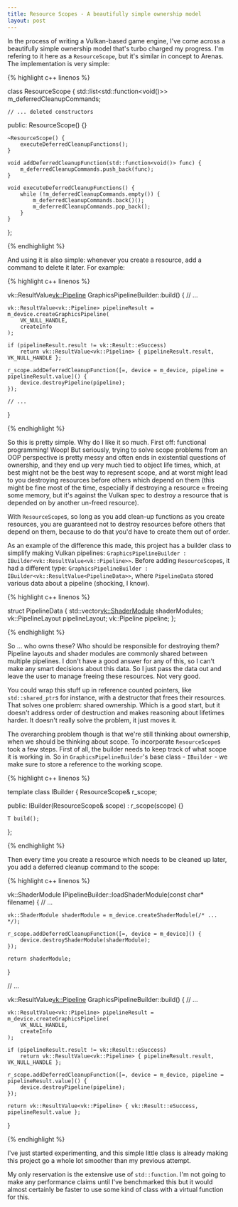 ```yaml
---
title: Resource Scopes - A beautifully simple ownership model
layout: post
---
```


In the process of writing a Vulkan-based game engine, I've come across a beautifully simple ownership model
that's turbo charged my progress. I'm refering to it here as a `ResourceScope`, but it's similar in concept to Arenas.
The implementation is very simple:

{% highlight c++ linenos %}

class ResourceScope {
    std::list<std::function<void()>> m_deferredCleanupCommands;

    // ... deleted constructors

public:
    ResourceScope() {}

    ~ResourceScope() {
        executeDeferredCleanupFunctions();
    }

    void addDeferredCleanupFunction(std::function<void()> func) {
        m_deferredCleanupCommands.push_back(func);
    }

    void executeDeferredCleanupFunctions() {
        while (!m_deferredCleanupCommands.empty()) {
            m_deferredCleanupCommands.back()();
            m_deferredCleanupCommands.pop_back();
        }
    }
};

{% endhighlight %}

And using it is also simple: whenever you create a resource, add a command to delete it later. For example:

{% highlight c++ linenos %}

vk::ResultValue<vk::Pipeline> GraphicsPipelineBuilder::build() {
    // ...

    vk::ResultValue<vk::Pipeline> pipelineResult = m_device.createGraphicsPipeline(
        VK_NULL_HANDLE,
        createInfo
    );

    if (pipelineResult.result != vk::Result::eSuccess)
        return vk::ResultValue<vk::Pipeline> { pipelineResult.result, VK_NULL_HANDLE };

    r_scope.addDeferredCleanupFunction([=, device = m_device, pipeline = pipelineResult.value]() {
        device.destroyPipeline(pipeline);
    });

    // ...
}

{% endhighlight %}

So this is pretty simple. Why do I like it so much. First off: functional programming! Woop!
But seriously, trying to solve scope problems from an OOP perspective is pretty messy and often
ends in existential questions of ownership, and they end up very much tied to object life times,
which, at best might not be the best way to represent scope, and at worst might lead to you destroying
resources before others which depend on them (this might be fine most of the time, especially if
destroying a resource ≈ freeing some memory, but it's against the Vulkan spec to destroy a resource
that is depended on by another un-freed resource).

With `ResourceScope`s, so long as you add clean-up functions as you create resources, you are guaranteed not to destroy resources before
others that depend on them, because to do that you'd have to create them out of order.

As an example of the difference this made, this project has a builder class to simplify making Vulkan pipelines:
`GraphicsPipelineBuilder : IBuilder<vk::ResultValue<vk::Pipeline>>`. Before adding `ResourceScope`s, it had a different type:
`GraphicsPipelineBuilder : IBuilder<vk::ResultValue<PipelineData>>`, where `PipelineData` stored various data about
a pipeline (shocking, I know).

{% highlight c++ linenos %}

struct PipelineData {
    std::vector<vk::ShaderModule> shaderModules;
    vk::PipelineLayout            pipelineLayout;
    vk::Pipeline                  pipeline;
};

{% endhighlight %}

So ... who owns these? Who should be responsible for destroying them? Pipeline layouts and shader modules are commonly shared
between multiple pipelines. I don't have a good answer for any of this, so I can't make any smart decisions about this data.
So I just pass the data out and leave the user to manage freeing these resources. Not very good.

You could wrap this stuff up in reference counted pointers, like `std::shared_ptr`s for instance, with a destructor that
frees their resources. That solves one problem: shared ownership. Which is a good start, but it doesn't address order of
destruction and makes reasoning about lifetimes harder. It doesn't really solve the problem, it just moves it.

The overarching problem though is that we're still thinking about ownership, when we should be thinking about scope.
To incorporate `ResourceScope`s took a few steps. First of all, the builder needs to keep track of what scope it is working in.
So in `GraphicsPipelineBuilder`'s base class - `IBuilder` - we make sure to store a reference to the working scope.

{% highlight c++ linenos %}

template<typename T>
class IBuilder {
    ResourceScope& r_scope;

public:
    IBuilder(ResourceScope& scope) : r_scope(scope) {}

    T build();
};

{% endhighlight %}

Then every time you create a resource which needs to be cleaned up later, you add a deferred cleanup command to the scope:

{% highlight c++ linenos %}

vk::ShaderModule IPipelineBuilder::loadShaderModule(const char* filename) {
    // ...

    vk::ShaderModule shaderModule = m_device.createShaderModule(/* ... */);
    
    r_scope.addDeferredCleanupFunction([=, device = m_device]() {
        device.destroyShaderModule(shaderModule);
    });

    return shaderModule;
}

// ...

vk::ResultValue<vk::Pipeline> GraphicsPipelineBuilder::build() {
    // ...

    vk::ResultValue<vk::Pipeline> pipelineResult = m_device.createGraphicsPipeline(
        VK_NULL_HANDLE,
        createInfo
    );

    if (pipelineResult.result != vk::Result::eSuccess)
        return vk::ResultValue<vk::Pipeline> { pipelineResult.result, VK_NULL_HANDLE };

    r_scope.addDeferredCleanupFunction([=, device = m_device, pipeline = pipelineResult.value]() {
        device.destroyPipeline(pipeline);
    });

    return vk::ResultValue<vk::Pipeline> { vk::Result::eSuccess, pipelineResult.value };
}

{% endhighlight %}

I've just started experimenting, and this simple little class is already making this project go a whole lot smoother
than my previous attempt.

My only reservation is the extensive use of `std::function`. I'm not going to make any performance claims until I've
benchmarked this but it would almost certainly be faster to use some kind of class with a virtual function for this.

